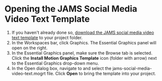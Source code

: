 # Opening the JAMS Social Media Video Text Template

1. If you haven't already done so, [download the JAMS social media video text template](/setting-up-your-project/downloading-the-jams-text-template-to-your-project-folder.md) to your project folder.
2. In the Workspaces bar, click Graphics. The Essential Graphics panel will open on the right.
3. In the Essential Graphics panel, make sure the Browse tab is selected. Click the **Install Motion Graphics Template** icon \(folder with arrow\) next to the Essential Graphics drop-down menu.
4. In the Open dialog box, navigate to and select the jams-social-media-video-text.mogrt file. Click **Open** to bring the template into your project.



